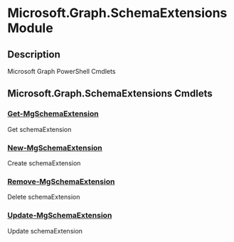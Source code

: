 ﻿---
Module Name: Microsoft.Graph.SchemaExtensions
Module Guid: a22d41dd-e7fe-4bbb-88e1-687591951b20
Download Help Link: https://docs.microsoft.com/en-us/powershell/module/microsoft.graph.schemaextensions
Help Version: 1.0.0.0
Locale: en-US
---

# Microsoft.Graph.SchemaExtensions Module
## Description
Microsoft Graph PowerShell Cmdlets

## Microsoft.Graph.SchemaExtensions Cmdlets
### [Get-MgSchemaExtension](Get-MgSchemaExtension.md)
Get schemaExtension

### [New-MgSchemaExtension](New-MgSchemaExtension.md)
Create schemaExtension

### [Remove-MgSchemaExtension](Remove-MgSchemaExtension.md)
Delete schemaExtension

### [Update-MgSchemaExtension](Update-MgSchemaExtension.md)
Update schemaExtension

